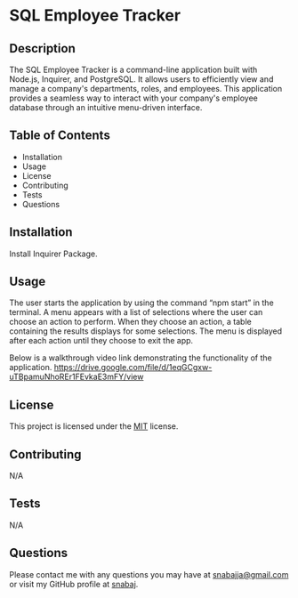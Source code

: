 # SQL Employee Tracker

## Description

The SQL Employee Tracker is a command-line application built with Node.js, Inquirer, and PostgreSQL. It allows users to efficiently view and manage a company's departments, roles, and employees. This application provides a seamless way to interact with your company's employee database through an intuitive menu-driven interface.

## Table of Contents

- Installation
- Usage
- License
- Contributing
- Tests
- Questions

## Installation

Install Inquirer Package.

## Usage

The user starts the application by using the command “npm start” in the terminal. A menu appears with a list of selections where the user can choose an action to perform. When they choose an action, a table containing the results displays for some selections. The menu is displayed after each action until they choose to exit the app.

Below is a walkthrough video link demonstrating the functionality of the application.
https://drive.google.com/file/d/1eqGCgxw-uTBpamuNhoREr1FEvkaE3mFY/view

## License

This project is licensed under the [MIT](https://opensource.org/licenses/MIT) license.

## Contributing

N/A

## Tests

N/A

## Questions

Please contact me with any questions you may have at [snabajja@gmail.com](mailto:snabajja@gmail.com) or visit my GitHub profile at [snabaj](https://github.com/snabaj).
